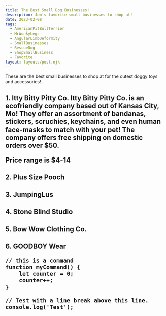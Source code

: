 ```yaml
---
title: The Best Small Dog Businesses!
description: Jem's favorite small businesses to shop at!
date: 2023-02-08
tags:
  - AmericanPitBullTerrier
  - MrWonkyLegs
  - AngularLimbDeformity
  - SmallBusinesses
  - RescueDog
  - ShopSmallBusiness
  - Favorite
layout: layouts/post.njk
---
```


These are the best small businesses to shop at for the cutest doggy toys and accessories!

<h2> 1. Itty Bitty Pitty Co.
Itty Bitty Pitty Co. is an ecofriendly company based out of Kansas City, Mo! They offer an assortment of bandanas, stickers, scruchies, keychains, and even human face-masks to match with your pet! The company offers free shipping on domestic orders over $50.
  
  Price range is $4-14

<h2> 2. Plus Size Pooch

<h2> 3. JumpingLus
  
<h2> 4. Stone Blind Studio
  
<h2> 5. Bow Wow Clothing Co.
  
<h2> 6. GOODBOY Wear  

```text/2-3
// this is a command
function myCommand() {
	let counter = 0;
	counter++;
}

// Test with a line break above this line.
console.log('Test');
```

